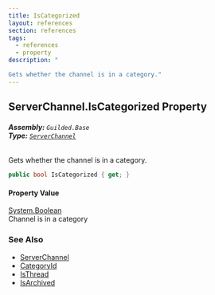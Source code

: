 ```yaml
---
title: IsCategorized
layout: references
section: references
tags:
  - references
  - property
description: "

Gets whether the channel is in a category."
---
```


## ServerChannel.IsCategorized Property
###### **Assembly:** `Guilded.Base`<br/>**Type:** [`ServerChannel`](ServerChannel 'Guilded.Base.Servers.ServerChannel')

Gets whether the channel is in a category.

```csharp
public bool IsCategorized { get; }
```

#### Property Value
[System.Boolean](https://docs.microsoft.com/en-us/dotnet/api/System.Boolean 'System.Boolean')  
Channel is in a category

### See Also
- [ServerChannel](ServerChannel 'Guilded.Base.Servers.ServerChannel')
- [CategoryId](ServerChannel.CategoryId 'Guilded.Base.Servers.ServerChannel.CategoryId')
- [IsThread](ServerChannel.IsThread 'Guilded.Base.Servers.ServerChannel.IsThread')
- [IsArchived](ServerChannel.IsArchived 'Guilded.Base.Servers.ServerChannel.IsArchived')